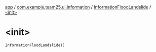 [app](../../index.md) / [com.example.team25.ui.information](../index.md) / [InformationFloodLandslide](index.md) / [&lt;init&gt;](./-init-.md)

# &lt;init&gt;

`InformationFloodLandslide()`
